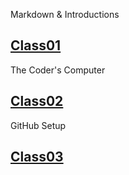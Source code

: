 Markdown & Introductions
## [Class01](Class01/notes01.md)

The Coder's Computer
## [Class02](Class02/notes02.md)

GitHub Setup
## [Class03](Class03/notes03.md)